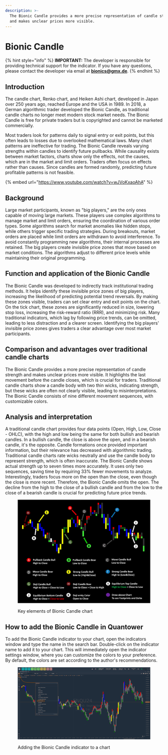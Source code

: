 ```yaml
---
description: >-
  The Bionic Candle provides a more precise representation of candle strength
  and makes unclear prices more visible.
---
```


# Bionic Candle

{% hint style="info" %}
**IMPORTANT:** The developer is responsible for providing technical support for the indicator. If you have any questions, please contact the developer via email at **bionics@gmx.de**.
{% endhint %}

## Introduction

The candle chart, Renko chart, and Heiken Ashi chart, developed in Japan over 250 years ago, reached Europe and the USA in 1989. In 2018, a German algorithmic trader developed the Bionic Candle, as traditional candle charts no longer meet modern stock market needs. The Bionic Candle is free for private traders but is copyrighted and cannot be marketed commercially.

Most traders look for patterns daily to signal entry or exit points, but this often leads to losses due to overlooked mathematical laws. Many chart patterns are ineffective for trading. The Bionic Candle reveals varying strengths within candles to identify future pullbacks. While causality exists between market factors, charts show only the effects, not the causes, which are in the market and limit orders. Traders often focus on effects rather than causes. Since candles are formed randomly, predicting future profitable patterns is not feasible.

{% embed url="https://www.youtube.com/watch?v=wJVoKxaoAhA" %}

## Background

Large market participants, known as "big players," are the only ones capable of moving large markets. These players use complex algorithms to manage market and limit orders, ensuring the coordination of various order types. Some algorithms search for market anomalies like hidden stops, while others trigger specific trading strategies. During breakouts, market orders are placed while limit orders are withdrawn to avoid interference. To avoid constantly programming new algorithms, their internal processes are retained. The big players create invisible price zones that move based on market conditions. The algorithms adjust to different price levels while maintaining their original programming.

## Function and application of the Bionic Candle

The Bionic Candle was developed to indirectly track institutional trading methods. It helps identify these invisible price zones of big players, increasing the likelihood of predicting potential trend reversals. By making these zones visible, traders can set clear entry and exit points on the chart. On the tick chart, these zones are significantly reduced in size, lowering stop loss, increasing the risk-reward ratio (RRR), and minimizing risk. Many traditional indicators, which lag by following price trends, can be omitted, leading to less distraction and a clearer screen. Identifying the big players' invisible price zones gives traders a clear advantage over most market participants.

## Comparison and advantages over traditional candle charts

The Bionic Candle provides a more precise representation of candle strength and makes unclear prices more visible. It highlights the last movement before the candle closes, which is crucial for traders. Traditional candle charts show a candle body with two thin wicks, indicating strength, but these wicks are often not clearly visible, leading to misinterpretations. The Bionic Candle consists of nine different movement sequences, with customizable colors.

## Analysis and interpretation

A traditional candle chart provides four data points (Open, High, Low, Close - OHLC), with the high and low being the same for both bullish and bearish candles. In a bullish candle, the close is above the open, and in a bearish candle, it's the opposite. Candle formations once provided important information, but their relevance has decreased with algorithmic trading. Traditional candle charts rate wicks neutrally and use the candle body to represent strength, which is often inaccurate. The Bionic Candle shows actual strength up to seven times more accurately. It uses only two sequences, saving time by requiring 33% fewer movements to analyze. Interestingly, traders focus more on the open than the close, even though the close is more recent. Therefore, the Bionic Candle omits the open. The decline from the high to the close of a bullish candle and from the low to the close of a bearish candle is crucial for predicting future price trends.

<figure><img src="../../../../.gitbook/assets/image (427).png" alt=""><figcaption><p>Key elements of Bionic Candle chart</p></figcaption></figure>

## How to add the Bionic Candle in Quantower

To add the Bionic Candle indicator to your chart, open the indicators window and type the name in the search bar. Double-click on the indicator name to add it to your chart. This will immediately open the indicator settings window, where you can customize the colors to your preference. By default, the colors are set according to the author's recommendations.

<figure><img src="../../../../.gitbook/assets/bionic candle QT_main.png" alt=""><figcaption><p>Adding the Bionic Candle indicator to a chart</p></figcaption></figure>
